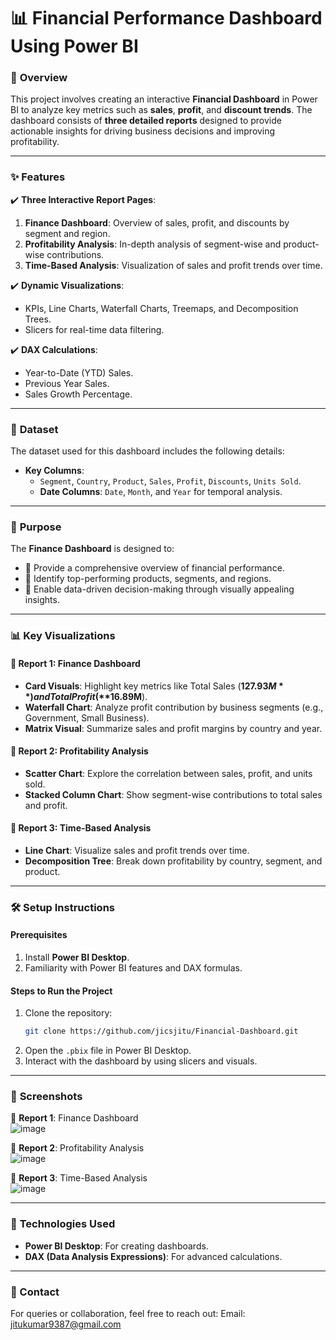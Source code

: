 # 📊 **Financial Performance Dashboard Using Power BI**

### 🚀 **Overview**
This project involves creating an interactive **Financial Dashboard** in Power BI to analyze key metrics such as **sales**, **profit**, and **discount trends**. The dashboard consists of **three detailed reports** designed to provide actionable insights for driving business decisions and improving profitability.

---

### ✨ **Features**
✔️ **Three Interactive Report Pages**:  
1. **Finance Dashboard**: Overview of sales, profit, and discounts by segment and region.  
2. **Profitability Analysis**: In-depth analysis of segment-wise and product-wise contributions.  
3. **Time-Based Analysis**: Visualization of sales and profit trends over time.

✔️ **Dynamic Visualizations**:  
- KPIs, Line Charts, Waterfall Charts, Treemaps, and Decomposition Trees.  
- Slicers for real-time data filtering.  

✔️ **DAX Calculations**:  
- Year-to-Date (YTD) Sales.  
- Previous Year Sales.  
- Sales Growth Percentage.

---

### 📂 **Dataset**
The dataset used for this dashboard includes the following details:  
- **Key Columns**:  
  - `Segment`, `Country`, `Product`, `Sales`, `Profit`, `Discounts`, `Units Sold`.  
  - **Date Columns**: `Date`, `Month`, and `Year` for temporal analysis.

---

### 🎯 **Purpose**
The **Finance Dashboard** is designed to:  
- 📌 Provide a comprehensive overview of financial performance.  
- 📌 Identify top-performing products, segments, and regions.  
- 📌 Enable data-driven decision-making through visually appealing insights.  

---

### 📊 **Key Visualizations**

#### 🔷 **Report 1: Finance Dashboard**
- **Card Visuals**: Highlight key metrics like Total Sales (**$127.93M**) and Total Profit (**$16.89M**).  
- **Waterfall Chart**: Analyze profit contribution by business segments (e.g., Government, Small Business).  
- **Matrix Visual**: Summarize sales and profit margins by country and year.  

#### 🔶 **Report 2: Profitability Analysis**
- **Scatter Chart**: Explore the correlation between sales, profit, and units sold.  
- **Stacked Column Chart**: Show segment-wise contributions to total sales and profit.

#### 🔷 **Report 3: Time-Based Analysis**
- **Line Chart**: Visualize sales and profit trends over time.  
- **Decomposition Tree**: Break down profitability by country, segment, and product.  

---

### 🛠️ **Setup Instructions**

#### **Prerequisites**
1. Install **Power BI Desktop**.  
2. Familiarity with Power BI features and DAX formulas.  

#### **Steps to Run the Project**
1. Clone the repository:  
   ```bash
   git clone https://github.com/jicsjitu/Financial-Dashboard.git
   ```
2. Open the `.pbix` file in Power BI Desktop.  
3. Interact with the dashboard by using slicers and visuals.  

---

### 📸 **Screenshots**
📍 **Report 1**: Finance Dashboard  
![image](https://github.com/user-attachments/assets/c7b669b4-476f-46ac-abe5-8e6f8e9d4385)
  

📍 **Report 2**: Profitability Analysis  
![image](https://github.com/user-attachments/assets/bae732f7-0ee2-4553-8527-041c45d02d09)


📍 **Report 3**: Time-Based Analysis  
![image](https://github.com/user-attachments/assets/ad710e9a-91b0-4a15-a692-f87a2532143f)
 

---

### 🧰 **Technologies Used**
- **Power BI Desktop**: For creating dashboards.  
- **DAX (Data Analysis Expressions)**: For advanced calculations.  

---

### 📩 Contact

For queries or collaboration, feel free to reach out:
Email: jitukumar9387@gmail.com
